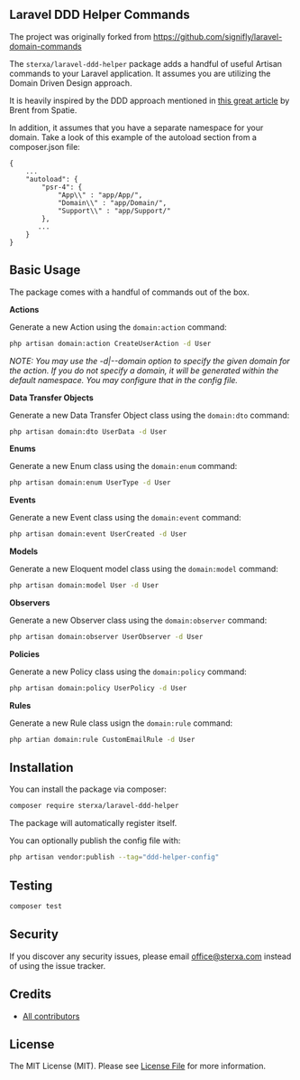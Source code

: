 ## Laravel DDD Helper Commands

The project was originally forked from https://github.com/signifly/laravel-domain-commands

The `sterxa/laravel-ddd-helper` package adds a handful of useful Artisan commands to your Laravel application. It assumes you are utilizing the Domain Driven Design approach.

It is heavily inspired by the DDD approach mentioned in [this great article](https://stitcher.io/blog/organise-by-domain) by Brent from Spatie.

In addition, it assumes that you have a separate namespace for your domain. Take a look of this example of the autoload section from a composer.json file:
```
{
    ...
    "autoload": {
        "psr-4": {
            "App\\" : "app/App/",
            "Domain\\" : "app/Domain/",
            "Support\\" : "app/Support/"
        },
       ...
    }
}
```

## Basic Usage

The package comes with a handful of commands out of the box.

**Actions**

Generate a new Action using the `domain:action` command:

```bash
php artisan domain:action CreateUserAction -d User
```

*NOTE: You may use the -d|--domain option to specify the given domain for the action. If you do not specify a domain, it will be generated within the default namespace. You may configure that in the config file.*

**Data Transfer Objects**

Generate a new Data Transfer Object class using the `domain:dto` command:

```bash
php artisan domain:dto UserData -d User
```

**Enums**

Generate a new Enum class using the `domain:enum` command:

```bash
php artisan domain:enum UserType -d User
```

**Events**

Generate a new Event class using the `domain:event` command:

```bash
php artisan domain:event UserCreated -d User
```

**Models**

Generate a new Eloquent model class using the `domain:model` command:

```bash
php artisan domain:model User -d User
```

**Observers**

Generate a new Observer class using the `domain:observer` command:

```bash
php artisan domain:observer UserObserver -d User
```

**Policies**

Generate a new Policy class using the `domain:policy` command:

```bash
php artisan domain:policy UserPolicy -d User
```

**Rules**

Generate a new Rule class usign the `domain:rule` command:

```bash
php artian domain:rule CustomEmailRule -d User
```

## Installation

You can install the package via composer:

```bash
composer require sterxa/laravel-ddd-helper
```

The package will automatically register itself.


You can optionally publish the config file with:

```bash
php artisan vendor:publish --tag="ddd-helper-config"
```

## Testing
```bash
composer test
```

## Security

If you discover any security issues, please email office@sterxa.com instead of using the issue tracker.

## Credits

- [All contributors](../../contributors)

## License

The MIT License (MIT). Please see [License File](LICENSE.md) for more information.
